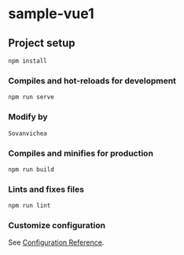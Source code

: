 # sample-vue1

## Project setup
```
npm install
```

### Compiles and hot-reloads for development
```
npm run serve
```

### Modify by 
```
Sovanvichea
```
### Compiles and minifies for production
```
npm run build
```

### Lints and fixes files
```
npm run lint
```

### Customize configuration
See [Configuration Reference](https://cli.vuejs.org/config/).
